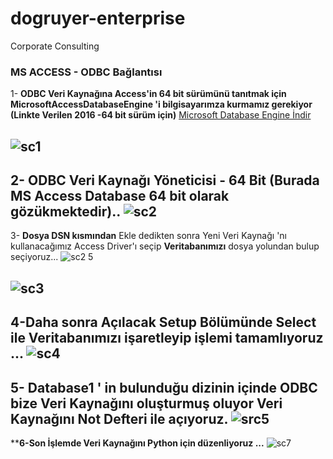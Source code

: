 # dogruyer-enterprise
Corporate Consulting

###  MS ACCESS  - ODBC Bağlantısı

1- **ODBC Veri Kaynağına Access'in 64 bit sürümünü tanıtmak için MicrosoftAccessDatabaseEngine 'i bilgisayarımza kurmamız gerekiyor (Linkte Verilen 2016 -64 bit sürüm için)**
[Microsoft Database Engine İndir](https://www.microsoft.com/en-us/download/details.aspx?id=54920)

![sc1](https://user-images.githubusercontent.com/25421144/47853890-49cf9d80-ddf1-11e8-9f1e-9b4be5c608ad.png)
----------------------------------------------------------------------------------------------------------
2- **ODBC Veri Kaynağı Yöneticisi - 64 Bit (Burada MS Access Database 64 bit olarak gözükmektedir)..**
![sc2](https://user-images.githubusercontent.com/25421144/47854001-99ae6480-ddf1-11e8-8312-07c348761208.png)
--------------------------------------------------------------------------------------------------------
3- **Dosya DSN kısmından** Ekle dedikten sonra Yeni Veri Kaynağı 'nı kullanacağımız Access Driver'ı seçip **Veritabanımızı** dosya yolundan bulup seçiyoruz...
![sc2 5](https://user-images.githubusercontent.com/25421144/47854334-8c45aa00-ddf2-11e8-913e-ee1aa27a6b29.png)

![sc3](https://user-images.githubusercontent.com/25421144/47854332-89e35000-ddf2-11e8-8686-d13bda97acec.png)
--------------------------------------------------------------------------------------------------------
**4-Daha sonra Açılacak Setup Bölümünde Select ile Veritabanımızı işaretleyip işlemi tamamlıyoruz ...**
![sc4](https://user-images.githubusercontent.com/25421144/47854548-0fff9680-ddf3-11e8-9b51-672c01108d41.png)
--------------------------------------------------------------------------------------------------------
**5- Database1 ' in bulunduğu dizinin içinde ODBC bize Veri Kaynağını oluşturmuş oluyor Veri Kaynağını Not Defteri ile açıyoruz.** 
![src5](https://user-images.githubusercontent.com/25421144/47854952-3540d480-ddf4-11e8-9558-d6e0b079b34d.png)
--------------------------------------------------------------------------------------------------------
****6-Son İşlemde Veri Kaynağını Python için düzenliyoruz ...**
![sc7](https://user-images.githubusercontent.com/25421144/47855486-ccf2f280-ddf5-11e8-9740-75a50ef2100d.png)
